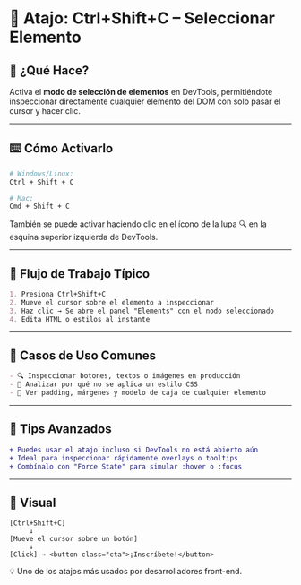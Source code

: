 
# 🎯 Atajo: Ctrl+Shift+C – Seleccionar Elemento

## 🧠 ¿Qué Hace?
Activa el **modo de selección de elementos** en DevTools, permitiéndote inspeccionar directamente cualquier elemento del DOM con solo pasar el cursor y hacer clic.

---

## ⌨️ Cómo Activarlo
```bash
# Windows/Linux:
Ctrl + Shift + C

# Mac:
Cmd + Shift + C
```

También se puede activar haciendo clic en el ícono de la lupa 🔍 en la esquina superior izquierda de DevTools.

---

## 🚀 Flujo de Trabajo Típico
```markdown
1. Presiona Ctrl+Shift+C
2. Mueve el cursor sobre el elemento a inspeccionar
3. Haz clic → Se abre el panel "Elements" con el nodo seleccionado
4. Edita HTML o estilos al instante
```

---

## 🧪 Casos de Uso Comunes
```markdown
- 🔍 Inspeccionar botones, textos o imágenes en producción
- 🐞 Analizar por qué no se aplica un estilo CSS
- 📱 Ver padding, márgenes y modelo de caja de cualquier elemento
```

---

## 🔧 Tips Avanzados
```diff
+ Puedes usar el atajo incluso si DevTools no está abierto aún
+ Ideal para inspeccionar rápidamente overlays o tooltips
+ Combínalo con "Force State" para simular :hover o :focus
```

---

## 📸 Visual
```plaintext
[Ctrl+Shift+C]
     ↓
[Mueve el cursor sobre un botón]
     ↓
[Click] → <button class="cta">¡Inscríbete!</button>
```

💡 Uno de los atajos más usados por desarrolladores front-end.
